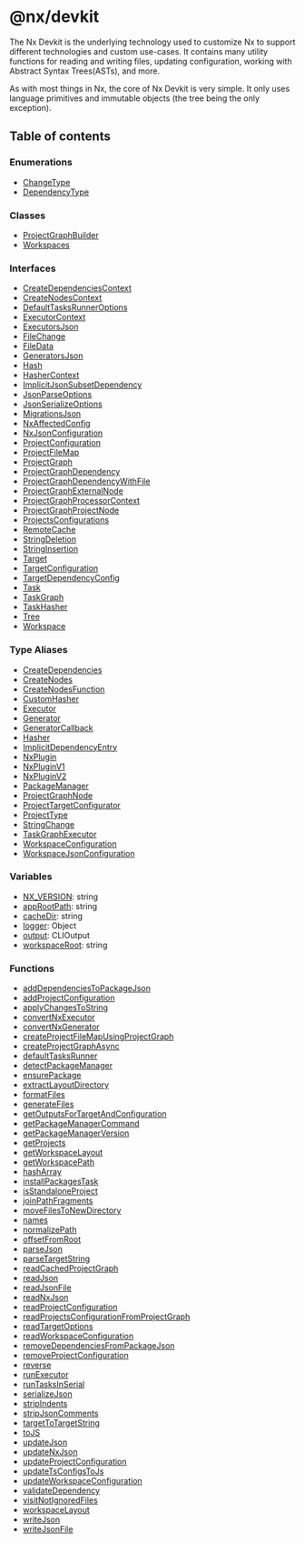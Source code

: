 # @nx/devkit

The Nx Devkit is the underlying technology used to customize Nx to support
different technologies and custom use-cases. It contains many utility
functions for reading and writing files, updating configuration,
working with Abstract Syntax Trees(ASTs), and more.

As with most things in Nx, the core of Nx Devkit is very simple.
It only uses language primitives and immutable objects
(the tree being the only exception).

## Table of contents

### Enumerations

- [ChangeType](../../devkit/documents/ChangeType)
- [DependencyType](../../devkit/documents/DependencyType)

### Classes

- [ProjectGraphBuilder](../../devkit/documents/ProjectGraphBuilder)
- [Workspaces](../../devkit/documents/Workspaces)

### Interfaces

- [CreateDependenciesContext](../../devkit/documents/CreateDependenciesContext)
- [CreateNodesContext](../../devkit/documents/CreateNodesContext)
- [DefaultTasksRunnerOptions](../../devkit/documents/DefaultTasksRunnerOptions)
- [ExecutorContext](../../devkit/documents/ExecutorContext)
- [ExecutorsJson](../../devkit/documents/ExecutorsJson)
- [FileChange](../../devkit/documents/FileChange)
- [FileData](../../devkit/documents/FileData)
- [GeneratorsJson](../../devkit/documents/GeneratorsJson)
- [Hash](../../devkit/documents/Hash)
- [HasherContext](../../devkit/documents/HasherContext)
- [ImplicitJsonSubsetDependency](../../devkit/documents/ImplicitJsonSubsetDependency)
- [JsonParseOptions](../../devkit/documents/JsonParseOptions)
- [JsonSerializeOptions](../../devkit/documents/JsonSerializeOptions)
- [MigrationsJson](../../devkit/documents/MigrationsJson)
- [NxAffectedConfig](../../devkit/documents/NxAffectedConfig)
- [NxJsonConfiguration](../../devkit/documents/NxJsonConfiguration)
- [ProjectConfiguration](../../devkit/documents/ProjectConfiguration)
- [ProjectFileMap](../../devkit/documents/ProjectFileMap)
- [ProjectGraph](../../devkit/documents/ProjectGraph)
- [ProjectGraphDependency](../../devkit/documents/ProjectGraphDependency)
- [ProjectGraphDependencyWithFile](../../devkit/documents/ProjectGraphDependencyWithFile)
- [ProjectGraphExternalNode](../../devkit/documents/ProjectGraphExternalNode)
- [ProjectGraphProcessorContext](../../devkit/documents/ProjectGraphProcessorContext)
- [ProjectGraphProjectNode](../../devkit/documents/ProjectGraphProjectNode)
- [ProjectsConfigurations](../../devkit/documents/ProjectsConfigurations)
- [RemoteCache](../../devkit/documents/RemoteCache)
- [StringDeletion](../../devkit/documents/StringDeletion)
- [StringInsertion](../../devkit/documents/StringInsertion)
- [Target](../../devkit/documents/Target)
- [TargetConfiguration](../../devkit/documents/TargetConfiguration)
- [TargetDependencyConfig](../../devkit/documents/TargetDependencyConfig)
- [Task](../../devkit/documents/Task)
- [TaskGraph](../../devkit/documents/TaskGraph)
- [TaskHasher](../../devkit/documents/TaskHasher)
- [Tree](../../devkit/documents/Tree)
- [Workspace](../../devkit/documents/Workspace)

### Type Aliases

- [CreateDependencies](../../devkit/documents/CreateDependencies)
- [CreateNodes](../../devkit/documents/CreateNodes)
- [CreateNodesFunction](../../devkit/documents/CreateNodesFunction)
- [CustomHasher](../../devkit/documents/CustomHasher)
- [Executor](../../devkit/documents/Executor)
- [Generator](../../devkit/documents/Generator)
- [GeneratorCallback](../../devkit/documents/GeneratorCallback)
- [Hasher](../../devkit/documents/Hasher)
- [ImplicitDependencyEntry](../../devkit/documents/ImplicitDependencyEntry)
- [NxPlugin](../../devkit/documents/NxPlugin)
- [NxPluginV1](../../devkit/documents/NxPluginV1)
- [NxPluginV2](../../devkit/documents/NxPluginV2)
- [PackageManager](../../devkit/documents/PackageManager)
- [ProjectGraphNode](../../devkit/documents/ProjectGraphNode)
- [ProjectTargetConfigurator](../../devkit/documents/ProjectTargetConfigurator)
- [ProjectType](../../devkit/documents/ProjectType)
- [StringChange](../../devkit/documents/StringChange)
- [TaskGraphExecutor](../../devkit/documents/TaskGraphExecutor)
- [WorkspaceConfiguration](../../devkit/documents/WorkspaceConfiguration)
- [WorkspaceJsonConfiguration](../../devkit/documents/WorkspaceJsonConfiguration)

### Variables

- [NX_VERSION](../../devkit/documents/NX_VERSION): string
- [appRootPath](../../devkit/documents/appRootPath): string
- [cacheDir](../../devkit/documents/cacheDir): string
- [logger](../../devkit/documents/logger): Object
- [output](../../devkit/documents/output): CLIOutput
- [workspaceRoot](../../devkit/documents/workspaceRoot): string

### Functions

- [addDependenciesToPackageJson](../../devkit/documents/addDependenciesToPackageJson)
- [addProjectConfiguration](../../devkit/documents/addProjectConfiguration)
- [applyChangesToString](../../devkit/documents/applyChangesToString)
- [convertNxExecutor](../../devkit/documents/convertNxExecutor)
- [convertNxGenerator](../../devkit/documents/convertNxGenerator)
- [createProjectFileMapUsingProjectGraph](../../devkit/documents/createProjectFileMapUsingProjectGraph)
- [createProjectGraphAsync](../../devkit/documents/createProjectGraphAsync)
- [defaultTasksRunner](../../devkit/documents/defaultTasksRunner)
- [detectPackageManager](../../devkit/documents/detectPackageManager)
- [ensurePackage](../../devkit/documents/ensurePackage)
- [extractLayoutDirectory](../../devkit/documents/extractLayoutDirectory)
- [formatFiles](../../devkit/documents/formatFiles)
- [generateFiles](../../devkit/documents/generateFiles)
- [getOutputsForTargetAndConfiguration](../../devkit/documents/getOutputsForTargetAndConfiguration)
- [getPackageManagerCommand](../../devkit/documents/getPackageManagerCommand)
- [getPackageManagerVersion](../../devkit/documents/getPackageManagerVersion)
- [getProjects](../../devkit/documents/getProjects)
- [getWorkspaceLayout](../../devkit/documents/getWorkspaceLayout)
- [getWorkspacePath](../../devkit/documents/getWorkspacePath)
- [hashArray](../../devkit/documents/hashArray)
- [installPackagesTask](../../devkit/documents/installPackagesTask)
- [isStandaloneProject](../../devkit/documents/isStandaloneProject)
- [joinPathFragments](../../devkit/documents/joinPathFragments)
- [moveFilesToNewDirectory](../../devkit/documents/moveFilesToNewDirectory)
- [names](../../devkit/documents/names)
- [normalizePath](../../devkit/documents/normalizePath)
- [offsetFromRoot](../../devkit/documents/offsetFromRoot)
- [parseJson](../../devkit/documents/parseJson)
- [parseTargetString](../../devkit/documents/parseTargetString)
- [readCachedProjectGraph](../../devkit/documents/readCachedProjectGraph)
- [readJson](../../devkit/documents/readJson)
- [readJsonFile](../../devkit/documents/readJsonFile)
- [readNxJson](../../devkit/documents/readNxJson)
- [readProjectConfiguration](../../devkit/documents/readProjectConfiguration)
- [readProjectsConfigurationFromProjectGraph](../../devkit/documents/readProjectsConfigurationFromProjectGraph)
- [readTargetOptions](../../devkit/documents/readTargetOptions)
- [readWorkspaceConfiguration](../../devkit/documents/readWorkspaceConfiguration)
- [removeDependenciesFromPackageJson](../../devkit/documents/removeDependenciesFromPackageJson)
- [removeProjectConfiguration](../../devkit/documents/removeProjectConfiguration)
- [reverse](../../devkit/documents/reverse)
- [runExecutor](../../devkit/documents/runExecutor)
- [runTasksInSerial](../../devkit/documents/runTasksInSerial)
- [serializeJson](../../devkit/documents/serializeJson)
- [stripIndents](../../devkit/documents/stripIndents)
- [stripJsonComments](../../devkit/documents/stripJsonComments)
- [targetToTargetString](../../devkit/documents/targetToTargetString)
- [toJS](../../devkit/documents/toJS)
- [updateJson](../../devkit/documents/updateJson)
- [updateNxJson](../../devkit/documents/updateNxJson)
- [updateProjectConfiguration](../../devkit/documents/updateProjectConfiguration)
- [updateTsConfigsToJs](../../devkit/documents/updateTsConfigsToJs)
- [updateWorkspaceConfiguration](../../devkit/documents/updateWorkspaceConfiguration)
- [validateDependency](../../devkit/documents/validateDependency)
- [visitNotIgnoredFiles](../../devkit/documents/visitNotIgnoredFiles)
- [workspaceLayout](../../devkit/documents/workspaceLayout)
- [writeJson](../../devkit/documents/writeJson)
- [writeJsonFile](../../devkit/documents/writeJsonFile)
